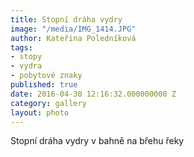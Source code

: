 ```yaml
---
title: Stopní dráha vydry
image: "/media/IMG_1414.JPG"
author: Kateřina Poledníková
tags:
- stopy
- vydra
- pobytové znaky
published: true
date: 2016-04-30 12:16:32.000000000 Z
category: gallery
layout: photo
---
```

Stopní dráha vydry v bahně na břehu řeky
